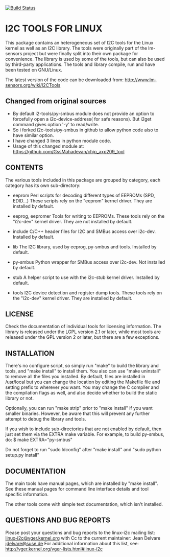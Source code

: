 [![Build Status](https://travis-ci.org/MLAB-project/i2c-tools.svg?branch=master)](https://travis-ci.org/MLAB-project/i2c-tools)

I2C TOOLS FOR LINUX
===================

This package contains an heterogeneous set of I2C tools for the Linux kernel
as well as an I2C library. The tools were originally part of the lm-sensors
project but were finally split into their own package for convenience. The
library is used by some of the tools, but can also be used by third-party
applications. The tools and library compile, run and have been tested on
GNU/Linux.

The latest version of the code can be downloaded from:
  http://www.lm-sensors.org/wiki/I2CTools


## Changed from original sources
 * By default i2-tools/py-smbus module does not provide an option to forcefully open a i2c-device-address( for safe reasons). But i2get command gives option '-y' to read/write.
 * So i forked i2c-tools/py-smbus in github to allow python code also to have similar option. 
 * I have changed 3 lines in python module code.
 * Usage of this changed module at: https://github.com/GssMahadevan/chip_axp209_tool



CONTENTS
--------

The various tools included in this package are grouped by category, each
category has its own sub-directory:

* eeprom
  Perl scripts for decoding different types of EEPROMs (SPD, EDID...) These
  scripts rely on the "eeprom" kernel driver. They are installed by default.

* eeprog, eepromer
  Tools for writing to EEPROMs. These tools rely on the "i2c-dev" kernel
  driver. They are not installed by default.

* include
  C/C++ header files for I2C and SMBus access over i2c-dev. Installed by
  default.

* lib
  The I2C library, used by eeprog, py-smbus and tools. Installed by
  default.

* py-smbus
  Python wrapper for SMBus access over i2c-dev. Not installed by default.

* stub
  A helper script to use with the i2c-stub kernel driver. Installed by
  default.

* tools
  I2C device detection and register dump tools. These tools rely on the
  "i2c-dev" kernel driver. They are installed by default.


LICENSE
-------

Check the documentation of individual tools for licensing information.
The library is released under the LGPL version 2.1 or later, while most
tools are released under the GPL version 2 or later, but there are a few
exceptions.


INSTALLATION
------------

There's no configure script, so simply run "make" to build the library and
tools, and "make install" to install them. You also can use "make uninstall"
to remove all the files you installed. By default, files are installed in
/usr/local but you can change the location by editing the Makefile file and
setting prefix to wherever you want. You may change the C compiler and the
compilation flags as well, and also decide whether to build the static
library or not.

Optionally, you can run "make strip" prior to "make install" if you want
smaller binaries. However, be aware that this will prevent any further
attempt to debug the library and tools.

If you wish to include sub-directories that are not enabled by default, then
just set them via the EXTRA make variable. For example, to build py-smbus,
do:
  $ make EXTRA="py-smbus"


Do not forget to run "sudo ldconfig" after "make install" and "sudo python setup.py install"

DOCUMENTATION
-------------

The main tools have manual pages, which are installed by "make install".
See these manual pages for command line interface details and tool specific
information.

The other tools come with simple text documentation, which isn't installed.


QUESTIONS AND BUG REPORTS
-------------------------

Please post your questions and bug reports to the linux-i2c mailing list:
  linux-i2c@vger.kernel.org
with Cc to the current maintainer:
  Jean Delvare <jdelvare@suse.de>
For additional information about this list, see:
  http://vger.kernel.org/vger-lists.html#linux-i2c
